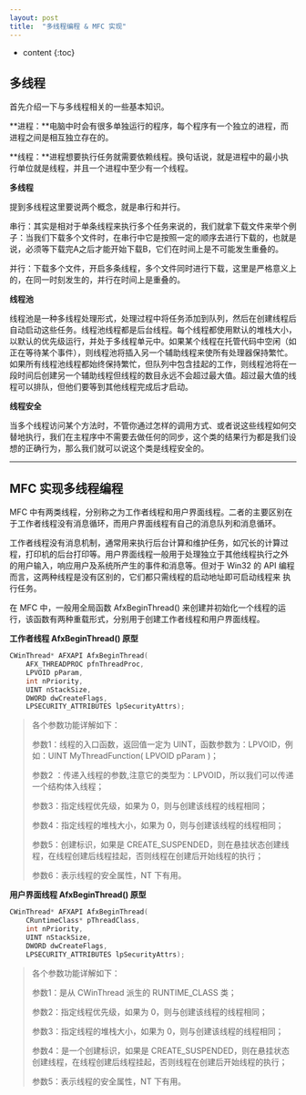 ```yaml
---
layout: post
title:  "多线程编程 & MFC 实现"
---
```


* content
{:toc}

## 多线程

首先介绍一下与多线程相关的一些基本知识。

**进程：**电脑中时会有很多单独运行的程序，每个程序有一个独立的进程，而进程之间是相互独立存在的。

**线程：**进程想要执行任务就需要依赖线程。换句话说，就是进程中的最小执行单位就是线程，并且一个进程中至少有一个线程。

<!-- more --> <!-- 摘要预览与正文的分隔符 -->

**多线程**

提到多线程这里要说两个概念，就是串行和并行。

串行：其实是相对于单条线程来执行多个任务来说的，我们就拿下载文件来举个例子：当我们下载多个文件时，在串行中它是按照一定的顺序去进行下载的，也就是说，必须等下载完A之后才能开始下载B，它们在时间上是不可能发生重叠的。

并行：下载多个文件，开启多条线程，多个文件同时进行下载，这里是严格意义上的，在同一时刻发生的，并行在时间上是重叠的。

**线程池**

线程池是一种多线程处理形式，处理过程中将任务添加到队列，然后在创建线程后自动启动这些任务。线程池线程都是后台线程。每个线程都使用默认的堆栈大小，以默认的优先级运行，并处于多线程单元中。如果某个线程在托管代码中空闲（如正在等待某个事件），则线程池将插入另一个辅助线程来使所有处理器保持繁忙。如果所有线程池线程都始终保持繁忙，但队列中包含挂起的工作，则线程池将在一段时间后创建另一个辅助线程但线程的数目永远不会超过最大值。超过最大值的线程可以排队，但他们要等到其他线程完成后才启动。

**线程安全**

当多个线程访问某个方法时，不管你通过怎样的调用方式、或者说这些线程如何交替地执行，我们在主程序中不需要去做任何的同步，这个类的结果行为都是我们设想的正确行为，那么我们就可以说这个类是线程安全的。

---

## MFC 实现多线程编程

MFC 中有两类线程，分别称之为工作者线程和用户界面线程。二者的主要区别在于工作者线程没有消息循环，而用户界面线程有自己的消息队列和消息循环。

工作者线程没有消息机制，通常用来执行后台计算和维护任务，如冗长的计算过程，打印机的后台打印等。用户界面线程一般用于处理独立于其他线程执行之外 的用户输入，响应用户及系统所产生的事件和消息等。但对于 Win32 的 API 编程而言，这两种线程是没有区别的，它们都只需线程的启动地址即可启动线程来 执行任务。

在 MFC 中，一般用全局函数 AfxBeginThread() 来创建并初始化一个线程的运行，该函数有两种重载形式，分别用于创建工作者线程和用户界面线程。

**工作者线程 AfxBeginThread() 原型**

```c++
CWinThread* AFXAPI AfxBeginThread(
    AFX_THREADPROC pfnThreadProc,
    LPVOID pParam,
    int nPriority,
    UINT nStackSize,
    DWORD dwCreateFlags,
    LPSECURITY_ATTRIBUTES lpSecurityAttrs);
```

> 各个参数功能详解如下：
>
> 参数1：线程的入口函数，返回值一定为 UINT，函数参数为：LPVOID，例如：UINT MyThreadFunction( LPVOID pParam )；
>
> 参数2 ：传递入线程的参数,注意它的类型为：LPVOID，所以我们可以传递一个结构体入线程；
>
> 参数3：指定线程优先级，如果为 0，则与创建该线程的线程相同；
>
> 参数4：指定线程的堆栈大小，如果为 0，则与创建该线程的线程相同；
>
> 参数5：创建标识，如果是 CREATE_SUSPENDED，则在悬挂状态创建线程，在线程创建后线程挂起，否则线程在创建后开始线程的执行；
>
> 参数6：表示线程的安全属性，NT 下有用。

**用户界面线程 AfxBeginThread() 原型**

```c++
CWinThread* AFXAPI AfxBeginThread(
    CRuntimeClass* pThreadClass,
    int nPriority,
    UINT nStackSize,
    DWORD dwCreateFlags,
    LPSECURITY_ATTRIBUTES lpSecurityAttrs);
```

> 各个参数功能详解如下：
>
> 参数1：是从 CWinThread 派生的 RUNTIME_CLASS 类；
>
> 参数2：指定线程优先级，如果为 0，则与创建该线程的线程相同；
>
> 参数3：指定线程的堆栈大小，如果为 0，则与创建该线程的线程相同；
>
> 参数4：是一个创建标识，如果是 CREATE_SUSPENDED，则在悬挂状态创建线程，在线程创建后线程挂起，否则线程在创建后开始线程的执行；
>
> 参数5：表示线程的安全属性，NT 下有用。



